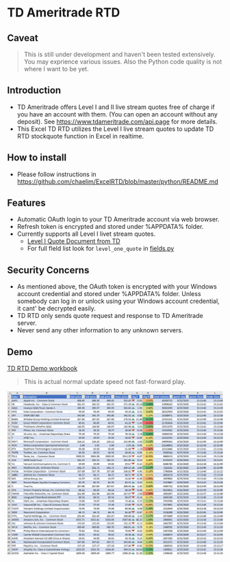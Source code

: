 # TD Ameritrade RTD

## Caveat

> This is still under development and haven't been tested extensively. You may exprience various issues. Also the Python code quality is not where I want to be yet.

## Introduction

* TD Ameritrade offers Level I and II live stream quotes free of charge if you have an account with them. (You can open an account without any deposit). See https://www.tdameritrade.com/api.page for more details.
* This Excel TD RTD utilizes the Level I live stream quotes to update TD RTD stockquote function in Excel in realtime.

## How to install

* Please follow instructions in https://github.com/chaelim/ExcelRTD/blob/master/python/README.md

## Features

* Automatic OAuth login to your TD Ameritrade account via web browser.
* Refresh token is encrypted and stored under %APPDATA% folder.
* Currently supports all Level I livet stream quotes.
    * [Level I Quote Document from TD](https://developer.tdameritrade.com/content/streaming-data#_Toc504640597)
    * For full  fleld list look for `level_one_quote` in [fields.py](https://github.com/chaelim/ExcelRTD/blob/master/python/tdapi/fields.py)

## Security Concerns

* As mentioned above, the OAuth token is encrypted with your Windows account credential and stored under %APPDATA% folder. Unless somebody can log in or unlock using your Windows account credential, it cant' be decrypted easily.
* TD RTD only sends quote request and response to TD Ameritrade server.
* Never send any other information to any unknown servers.

## Demo

[TD RTD Demo workbook](https://github.com/chaelim/ExcelRTD/blob/master/python/demo/TD_rtd_demo.xlsx)

> This is actual normal update speed not fast-forward play.

![](demo/td_rtd_demo.gif)
